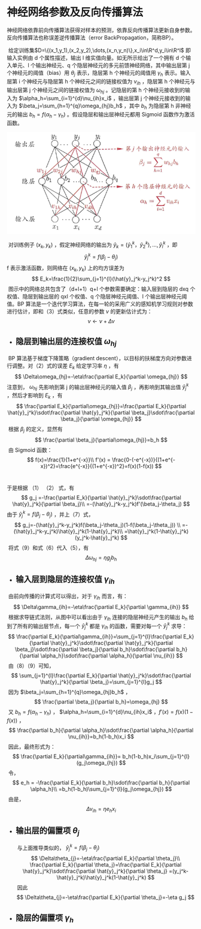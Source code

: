 # 神经网络参数及反向传播算法

​		神经网络依靠前向传播算法获得对样本的预测，依靠反向传播算法更新自身参数。反向传播算法也称误差逆传播算法（error BackPropagation，简称BP）。

​		给定训练集$D=\{(x_1,y_1),(x_2,y_2),\dots,(x_n,y_n)\},x_i\in\R^d,y_i\in\R^l$ 即输入实例由 d 个属性描述，输出 l 维实值向量。如无所示给出了一个拥有 d 个输入单元、l 个输出神经元、q 个隐层神经元的多元前馈神经网络，其中输出层第 j 个神经元的阈值（bias）用 $\theta_j$ 表示，隐层第 h 个神经元的阈值用 $\gamma_h$ 表示。输入层第 i 个神经元与隐层第 h 个神经元之间的链接权值为 $\nu_{ih}$ ，隐层第 h 个神经元与输出层第 j 个神经元之间的链接权值为 $\omega_{hj}$ 。记隐层的第 h 个神经元接收到的输入为 $\alpha_h=\sum_{i=1}^{d}\nu_{ih}x_i$ ，输出层第 j 个神经元接收到的输入为 $\beta_j=\sum_{h=1}^{q}\omega_{hj}b_h$ ，其中 $b_h$ 为隐层第 h 非神经元的输出 $b_h=f(\alpha_h-\gamma_h)$ 。假设隐层和输出层神经元都用 Sigmoid 函数作为激活函数。

![](images/屏幕截图(17)_看图王.png)

​		对训练例子 $(x_k,y_k)$ ，假定神经网络的输出为 $\hat{y}_k=(\hat{y}_1^k，\hat{y}_2^k),\dots,\hat{y}_l^k$ ，即
$$
\hat{y}_j^k = f(\beta_j-\theta_j)
$$
f 表示激活函数，则网络在 $(x_k,y_k)$ 上的均方误差为
$$
E_k=\frac{1}{2}\sum_{j=1}^{l}(\hat{y}_j^k-y_j^k)^2
$$
​		图示中的网络总共包含了（d+l+1）q+l 个参数需要确定：输入层到隐层的 dxq 个权值、隐层到输出层的 qxl 个权值、q 个隐层神经元阈值、l 个输出层神经元阈值。BP 算法是一个迭代学习算法，在每一轮的采用广义的感知机学习规则对参数进行估计，即和（3）式类似，任意的参数 $\nu$ 的更新估计式为：
$$
\nu\leftarrow\nu+\Delta\nu
$$




* ## 隐层到输出层的连接权值 $\omega_{hj}$ 

​		BP 算法基于梯度下降策略（gradient descent），以目标的扶梯度方向对参数进行调整。对（2）式的误差 $E_k$ 给定学习率 $\eta$ ，有
$$
\Delta\omega_{hj}=-\eta\frac{\partial E_k}{\partial \omega_{hj}}
$$
注意到， $\omega_{hj}$ 先影响到第 j 的输出层神经元的输入值 $\beta_j$ ，再影响到其输出值 $\hat{y}_j^k$ ，然后才影响到 $E_k$ ，有
$$
\frac{\partial E_k}{\partial\omega_{hj}}=\frac{\partial E_k}{\partial \hat{y}_j^k}\sdot\frac{\partial \hat{y}_j^k}{\partial \beta_j}\sdot\frac{\partial \beta_j}{\partial \omega_{hj}}
$$
​		根据 $\beta_j$ 的定义，显然有
$$
\frac{\partial \beta_j}{\partial\omega_{hj}}=b_h
$$
​		由 Sigmoid 函数：
$$
f(x)=\frac{1}{1+e^{-x}}\\
f'(x) = \frac{0-(-e^{-x})}{(1+e^{-x})^2}=\frac{e^{-x}}{(1+e^{-x})^2}=f(x)(1-f(x))
$$
​	

于是根据 （1） （2） 式，有
$$
g_j =-\frac{\partial E_k}{\partial \hat{y}_j^k}\sdot\frac{\partial \hat{y}_j^k}{\partial \beta_j}\\
=-(\hat{y}_j^k-y_j^k)f'(\beta_j-\theta_j)
$$
由于 $\hat{y}_j^k = f(\beta_j-\theta_j)$ ，并上（7）式，
$$
g_j=-(\hat{y}_j^k-y_j^k)f(\beta_j-\theta_j)(1-f(\beta_j-\theta_j))
\\
=-(\hat{y}_j^k-y_j^k)\hat{y}_j^k(1-\hat{y}_j^k)\\
=\hat{y}_j^k(1-\hat{y}_j^k)(y_j^k-\hat{y}_j^k)
$$
​		将式（9）和式（6）代入（5），有
$$
\Delta\omega_{hj}=\eta g_jb_h
$$




* ## 输入层到隐层的连接权值 $\gamma_{ih}$

​		由前向传播的计算式可以得出，对于 $\gamma_{ih}$ 而言，有：
$$
\Delta\gamma_{ih}=-\eta\frac{\partial E_k}{\partial \gamma_{ih}}
$$
​		根据求导链式法则，从图中可以看出由于 $\gamma_{ih}$ 连接的隐层神经元产生的输出 $b_h$ 给到了所有的输出层节点，每一个 $\hat{y}_j^k$ 都是 $\gamma_{ih}$ 的函数，需要对每一个 $\hat{y}_j^k$ 求导：
$$
\frac{\partial E_k}{\partial\gamma_{ih}}=\sum_{j=1}^{l}\frac{\partial E_k}{\partial \hat{y}_j^k}\sdot\frac{\partial \hat{y}_j^k}{\partial \beta_j}\sdot\frac{\partial \beta_j}{\partial b_h}\sdot\frac{\partial b_h}{\partial \alpha_h}\sdot\frac{\partial \alpha_h}{\partial \nu_{ih}}
$$
​		由（8）（9）可知，
$$
\sum_{j=1}^{l}\frac{\partial E_k}{\partial \hat{y}_j^k}\sdot\frac{\partial \hat{y}_j^k}{\partial \beta_j}=\sum_{j=1}^{l}g_j
$$
​		因为 $\beta_j=\sum_{h=1}^{q}\omega_{hj}b_h$ ，
$$
\frac{\partial \beta_j}{\partial b_h}=\omega_{hj}
$$
​		又 $b_h=f(\alpha_h-\gamma_h)$ ， $\alpha_h=\sum_{i=1}^{d}\nu_{ih}x_i$ ，$f'(x) =f(x)(1-f(x))$ ，
$$
\frac{\partial b_h}{\partial \alpha_h}\sdot\frac{\partial \alpha_h}{\partial \nu_{ih}}=b_h(1-b_h)x_i
$$
​		因此，最终形式为：
$$
\frac{\partial E_k}{\partial\gamma_{ih}}= b_h(1-b_h)x_i\sum_{j=1}^{l}(g_j\omega_{hj})
$$
​		令，
$$
e_h = -\frac{\partial E_k}{\partial b_h}\sdot\frac{\partial b_h}{\partial \alpha_h}\\
=b_h(1-b_h)\sum_{j=1}^{l}(g_j\omega_{hj})
$$
​		由是，
$$
\Delta\nu_{ih}=\eta e_hx_i
$$



* ## 输出层的偏置项 $\theta_j$ 

  ​		与上面推导类似的， $\hat{y}_j^k = f(\beta_j-\theta_j)$
  $$
  \Delta\theta_{j}=-\eta\frac{\partial E_k}{\partial \theta_j}\\
  \frac{\partial E_k}{\partial \theta_j}=\frac{\partial E_k}{\partial \hat{y}_j^k}\sdot\frac{\partial \hat{y}_j^k}{\partial \theta_j}
  =(y_j^k-\hat{y}_j^k)\hat{y}_j^k(1-\hat{y}_j^k)
  $$
  ​		因此
  $$
  \Delta\theta_{j}=-\eta\frac{\partial E_k}{\partial \theta_j}=-\eta g_j
  $$
  



* ## 隐层的偏置项 $\gamma_h$ 

